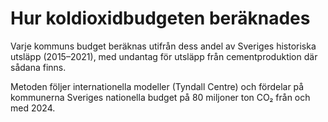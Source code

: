 # Hur koldioxidbudgeten beräknades

Varje kommuns budget beräknas utifrån dess andel av Sveriges historiska utsläpp (2015–2021), med undantag för utsläpp från cementproduktion  där sådana finns.

Metoden följer internationella modeller (Tyndall Centre) och fördelar på kommunerna Sveriges nationella budget på 80 miljoner ton CO₂ från och med 2024.
